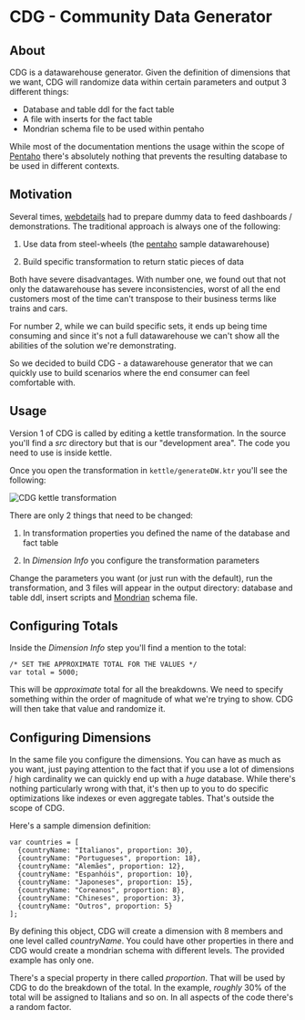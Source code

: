 CDG - Community Data Generator
==============================


About
-----


CDG is a datawarehouse generator. Given the definition of dimensions that we
want, CDG will randomize data within certain parameters and output 3 different things:


* Database and table ddl for the fact table
* A file with inserts for the fact table
* Mondrian schema file to be used within pentaho


While most of the documentation mentions the usage within the scope of
[Pentaho](http://www.pentaho.com) there's absolutely nothing that prevents the
resulting database to be used in different contexts.


Motivation
----------

Several times, [webdetails](http://www.webdetails.pt) had to prepare dummy data
to feed dashboards / demonstrations. The traditional approach is always one of the following:

1. Use data from steel-wheels (the [pentaho](http://www.pentaho.com) sample datawarehouse)

2. Build specific transformation to return static pieces of data


Both have severe disadvantages. With number one, we found out that not only the
datawarehouse has severe inconsistencies, worst of all the end customers most
of the time can't transpose to their business terms like trains and cars.

For number 2, while we can build specific sets, it ends up being time consuming
and since it's not a full datawarehouse we can't show all the abilities of the
solution we're demonstrating.


So we decided to build CDG - a datawarehouse generator that we can quickly use
to build scenarios where the end consumer can feel comfortable with.


Usage
-----

Version 1 of CDG is called by editing a kettle transformation. In the source
you'll find a _src_ directory but that is our "development area". The code you
need to use is inside kettle.


Once you open the transformation in `kettle/generateDW.ktr` you'll see the following:

![CDG kettle transformation](http://www.webdetails.pt/cdg/cdg-kettle.png)


There are only 2 things that need to be changed:

1. In transformation properties you defined the name of the database and fact table

2. In _Dimension Info_ you configure the transformation parameters


Change the parameters you want (or just run with the default), run the
transformation, and 3 files will appear in the output directory: database and
table ddl, insert scripts and [Mondrian](http://mondrian.pentaho.org) schema
file.


Configuring Totals
------------------

Inside the _Dimension Info_ step you'll find a mention to the total:


	/* SET THE APPROXIMATE TOTAL FOR THE VALUES */
	var total = 5000;


This will be _approximate_ total for all the breakdowns. We need to specify
something within the order of magnitude of what we're trying to show. CDG will
then take that value and randomize it.


Configuring Dimensions
----------------------


In the same file you configure the dimensions. You can have as much as you
want, just paying attention to the fact that if you use a lot of dimensions /
high cardinality we can quickly end up with a *huge* database. While there's
nothing particularly wrong with that, it's then up to you to do specific
optimizations like indexes or even aggregate tables. That's outside the scope
of CDG.


Here's a sample dimension definition:

	var countries = [
	  {countryName: "Italianos", proportion: 30},  
	  {countryName: "Portugueses", proportion: 18},  
	  {countryName: "Alemães", proportion: 12},  
	  {countryName: "Espanhóis", proportion: 10},  
	  {countryName: "Japoneses", proportion: 15},  
	  {countryName: "Coreanos", proportion: 8},  
	  {countryName: "Chineses", proportion: 3},  
	  {countryName: "Outros", proportion: 5}  
	];


By defining this object, CDG will create a dimension with 8 members and one
level called _countryName_. You could have other properties in there and CDG
would create a mondrian schema with different levels. The provided example has
only one.


There's a special property in there called _proportion_. That will be used by
CDG to do the breakdown of the total. In the example, _roughly_ 30% of the
total will be assigned to Italians and so on. In all aspects of the code there's a random
factor.






